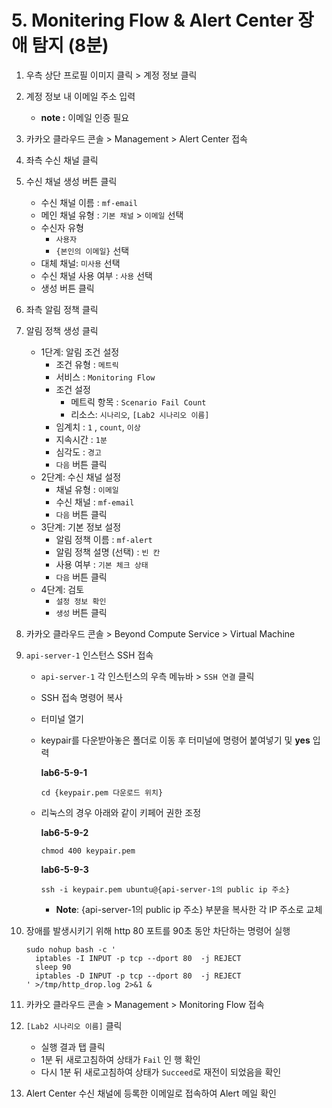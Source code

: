 # 5. Monitering Flow & Alert Center 장애 탐지 (8분)

1. 우측 상단 프로필 이미지 클릭 > 계정 정보 클릭
2. 계정 정보 내 이메일 주소 입력
    - **note :** 이메일 인증 필요
3. 카카오 클라우드 콘솔 > Management > Alert Center 접속
4. 좌측 수신 채널 클릭
5. 수신 채널 생성 버튼 클릭
    - 수신 채널 이름 : `mf-email`
    - 메인 채널 유형 : `기본 채널` > `이메일` 선택
    - 수신자 유형
        - `사용자`
        - `{본인의 이메일}` 선택
    - 대체 채널: `미사용` 선택
    - 수신 채널 사용 여부 : `사용` 선택
    - 생성 버튼 클릭
6. 좌측 알림 정책 클릭
7. 알림 정책 생성 클릭
    - 1단계: 알림 조건 설정
        - 조건 유형 : `메트릭`
        - 서비스 : `Monitoring Flow`
        - 조건 설정
            - 메트릭 항목 : `Scenario Fail Count`
            - 리소스: `시나리오`, `[Lab2 시나리오 이름]`
        - 임계치 : `1` , `count`, `이상`
        - 지속시간 : `1분`
        - 심각도 : `경고`
        - `다음` 버튼 클릭
    - 2단계: 수신 채널 설정
        - 채널 유형 : `이메일`
        - 수신 채널 : `mf-email`
        - `다음` 버튼 클릭
    - 3단계: 기본 정보 설정
        - 알림 정책 이름 : `mf-alert`
        - 알림 정책 설명 (선택) : `빈 칸`
        - 사용 여부 : `기본 체크 상태`
        - `다음` 버튼 클릭
    - 4단계: 검토
        - `설정 정보 확인`
        - `생성` 버튼 클릭
8. 카카오 클라우드 콘솔 > Beyond Compute Service > Virtual Machine
9. `api-server-1` 인스턴스 SSH 접속
    - `api-server-1` 각 인스턴스의 우측 메뉴바 > `SSH 연결` 클릭
    - SSH 접속 명령어 복사
    - 터미널 열기
    - keypair를 다운받아놓은 폴더로 이동 후 터미널에 명령어 붙여넣기 및 **yes** 입력
      
       **lab6-5-9-1**
       ```
       cd {keypair.pem 다운로드 위치}
       ```
        
   - 리눅스의 경우 아래와 같이 키페어 권한 조정
        
     **lab6-5-9-2**
        
     ```
     chmod 400 keypair.pem
     ```
        
     **lab6-5-9-3**
        
     ```
     ssh -i keypair.pem ubuntu@{api-server-1의 public ip 주소}
     ```
     - **Note**: {api-server-1의 public ip 주소} 부분을 복사한 각 IP 주소로 교체
   
11. 장애를 발생시키기 위해 http 80 포트를 90초 동안 차단하는 명령어 실행
    
    ```
    sudo nohup bash -c '
      iptables -I INPUT -p tcp --dport 80  -j REJECT
      sleep 90
      iptables -D INPUT -p tcp --dport 80  -j REJECT
    ' >/tmp/http_drop.log 2>&1 &
    ```
    
12. 카카오 클라우드 콘솔 > Management > Monitoring Flow 접속
13. `[Lab2 시나리오 이름]` 클릭
    - 실행 결과 탭 클릭
    - 1분 뒤 새로고침하여 상태가 `Fail` 인 행 확인
    - 다시 1분 뒤 새로고침하여 상태가 `Succeed`로 재전이 되었음을 확인
14. Alert Center 수신 채널에 등록한 이메일로 접속하여 Alert 메일 확인
